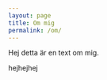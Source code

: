 ```yaml
---
layout: page
title: Om mig
permalink: /om/
---
```



<div id="box">
<p>Hej detta är en text om mig.</p>
</div>

<div id="box2">
hejhejhej
</div>
